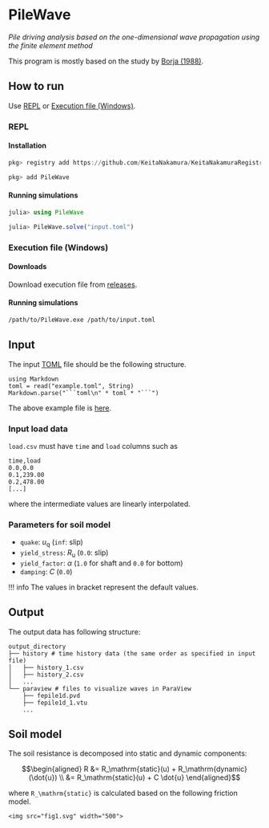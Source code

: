 # PileWave

*Pile driving analysis based on the one-dimensional wave propagation using the finite element method*

This program is mostly based on the study by [Borja (1988)](https://www.sciencedirect.com/science/article/abs/pii/0266352X88900158).

## How to run

Use [REPL](@ref) or [Execution file (Windows)](@ref).

### REPL

#### Installation

```jl
pkg> registry add https://github.com/KeitaNakamura/KeitaNakamuraRegistry.git

pkg> add PileWave
```

#### Running simulations

```jl
julia> using PileWave

julia> PileWave.solve("input.toml")
```

### Execution file (Windows)

#### Downloads

Download execution file from [releases](https://github.com/KeitaNakamura/PileWave.jl/releases).

#### Running simulations

```sh
/path/to/PileWave.exe /path/to/input.toml
```

## Input

The input [TOML](https://toml.io/en/) file should be the following structure.

```@eval
using Markdown
toml = read("example.toml", String)
Markdown.parse("```toml\n" * toml * "```")
```

The above example file is [here](https://github.com/KeitaNakamura/PileWave.jl/blob/main/docs/src/example.toml).

### Input load data

`load.csv` must have `time` and `load` columns such as

```csv
time,load
0.0,0.0
0.1,239.00
0.2,478.00
[...]
```

where the intermediate values are linearly interpolated.

### Parameters for soil model

* `quake`: $u_\mathrm{q}$ (`inf`: slip)
* `yield_stress`: $R_\mathrm{u}$ (`0.0`: slip)
* `yield_factor`: $\alpha$ (`1.0` for shaft and `0.0` for bottom)
* `damping`: $C$ (`0.0`)

!!! info
    The values in bracket represent the default values.

## Output

The output data has following structure:

```text
output_directory
├── history # time history data (the same order as specified in input file)
│   ├── history_1.csv
│   ├── history_2.csv
│   ...
└── paraview # files to visualize waves in ParaView
    ├── fepile1d.pvd
    ├── fepile1d_1.vtu
    ...
```

## Soil model

The soil resistance is decomposed into static and dynamic components:

```math
\begin{aligned}
R &= R_\mathrm{static}(u) + R_\mathrm{dynamic}(\dot{u}) \\
  &= R_\mathrm{static}(u) + C \dot{u}
\end{aligned}
```

where ``R_\mathrm{static}`` is calculated based on the following friction model.

```@raw html
<img src="fig1.svg" width="500">
```
